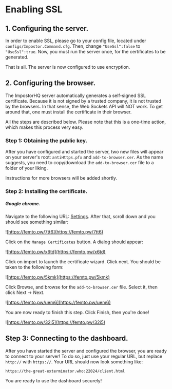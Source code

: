 # Enabling SSL

## 1. Configuring the server.

In order to enable SSL, please go to your config file, located under `configs/Impostor.Command.cfg`. Then, change `"UseSsl":false` to `"UseSsl":true`. Now, you must run the server once, for the certificates to be generated.

That is all. The server is now configured to use encryption.

## 2. Configuring the browser.

The ImpostorHQ server automatically generates a self-signed SSL certificate. Because it is not signed by a trusted company, it is not trusted by the browsers. In that sense, the Web Sockets API will NOT work. To get around that, one must install the certificate in their browser.

All the steps are described below. Please note that this is a one-time action, which makes this process very easy.

### Step 1: Obtaining the public key.

After you have configured and started the server, two new files will appear on your server's root: `antiHttps.pfx` and `add-to-browser.cer`. As the name suggests, you need to copy/download the `add-to-browser.cer` file to a folder of your liking.

Instructions for more browsers will be added shortly.

### Step 2: Installing the certificate.

##### Google chrome.

Navigate to the following URL: [Settings](chrome://settings/security?search=certificate). After that, scroll down and you should see something similar:

![https://femto.pw/7tt6](https://femto.pw/7tt6)

Click on the `Manage Certificates` button. A dialog should appear:

![https://femto.pw/x6td](https://femto.pw/x6td)

Click on import to launch the certificate wizard. Click next. You should be taken to the following form:

![https://femto.pw/5kmk](https://femto.pw/5kmk)

Click Browse, and browse for the `add-to-browser.cer` file. Select it, then click Next -> Next.

![https://femto.pw/uem6](https://femto.pw/uem6)

You are now ready to finish this step. Click Finish, then you're done!

![https://femto.pw/32i5](https://femto.pw/32i5)



## Step 3: Connecting to the dashboard.

After you have started the server and configured the browser, you are ready to connect to your server! To do so, just use your regular URL, but replace `http://` with `https://`. Your URL should now look something like:

 `https://the-great-exterminator.who:22024/client.html`

You are ready to use the dashboard securely!